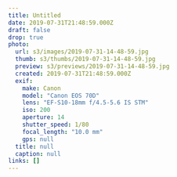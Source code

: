 ```yaml
---
title: Untitled
date: 2019-07-31T21:48:59.000Z
draft: false
drop: true
photo:
  url: s3/images/2019-07-31-14-48-59.jpg
  thumb: s3/thumbs/2019-07-31-14-48-59.jpg
  preview: s3/previews/2019-07-31-14-48-59.jpg
  created: 2019-07-31T21:48:59.000Z
  exif:
    make: Canon
    model: "Canon EOS 70D"
    lens: "EF-S10-18mm f/4.5-5.6 IS STM"
    iso: 200
    aperture: 14
    shutter_speed: 1/80
    focal_length: "10.0 mm"
    gps: null
  title: null
  caption: null
links: []
---
```

